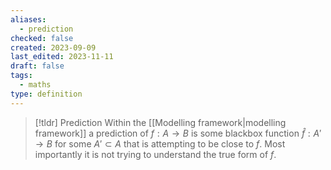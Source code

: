 ```yaml
---
aliases:
  - prediction
checked: false
created: 2023-09-09
last_edited: 2023-11-11
draft: false
tags:
  - maths
type: definition
---
```

>[!tldr] Prediction
>Within the [[Modelling framework|modelling framework]] a prediction of $f:A \rightarrow B$ is some blackbox function $\hat{f}: A' \rightarrow B$ for some $A' \subset A$ that is attempting to be close to $f$. Most importantly it is not trying to understand the true form of $f$.